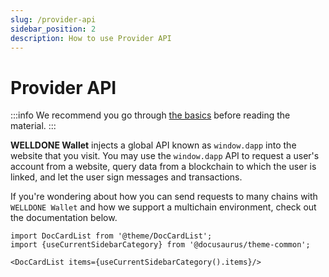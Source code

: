 ```yaml
---
slug: /provider-api
sidebar_position: 2
description: How to use Provider API
---
```


# Provider API

:::info
We recommend you go through [the basics](https://docs.welldonestudio.io/getting-started) before reading the material.
:::

**WELLDONE Wallet** injects a global API known as `window.dapp` into the website that you visit. You may use the `window.dapp` API to request a user's account from a website, query data from a blockchain to which the user is linked, and let the user sign messages and transactions.

If you're wondering about how you can send requests to many chains with `WELLDONE Wallet` and how we support a multichain environment, check out the documentation below.

```mdx-code-block
import DocCardList from '@theme/DocCardList';
import {useCurrentSidebarCategory} from '@docusaurus/theme-common';

<DocCardList items={useCurrentSidebarCategory().items}/>
```
